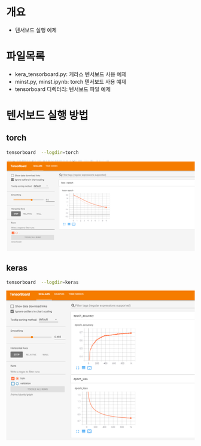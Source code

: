 # 개요
* 텐서보드 실행 예제

# 파일목록
* kera_tensorboard.py: 케라스 텐서보드 사용 예제
* minst.py, minst.ipynb: torch 텐서보드 사용 예제
* tensorboard 디렉터리: 텐서보드 파일 예제

# 텐서보드 실행 방법
## torch
```sh
tensorboard  --logdir=torch
```

![](./imgs/torch.png)

## keras
```sh
tensorboard  --logdir=keras
```

![](./imgs/keras.png)